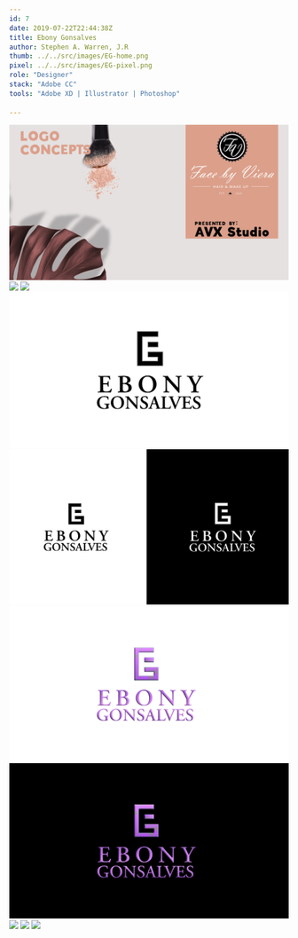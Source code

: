 ```yaml
---
id: 7
date: 2019-07-22T22:44:38Z
title: Ebony Gonsalves
author: Stephen A. Warren, J.R
thumb: ../../src/images/EG-home.png
pixel: ../../src/images/EG-pixel.png
role: "Designer"
stack: "Adobe CC"
tools: "Adobe XD | Illustrator | Photoshop"

---
```


![](../../src/images/EG-One.png)
![](../../src/images/EG-Two.png)
![](../../src/images/EG-Three.png)
![](../../src/images/EG-Four.png)
![](../../src/images/EG-Five.png)
![](../../src/images/EG-Six.png)
![](../../src/images/EG-Seven.png)
![](../../src/images/EG-Eight.png)
![](../../src/images/EG-Nine.png)
![](../../src/images/EG-Ten.png)
